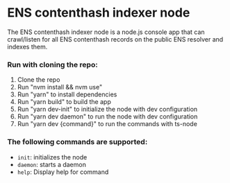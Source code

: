 # ENS contenthash indexer node

The ENS contenthash indexer node is a node.js console app that can crawl/listen for all ENS contenthash records on the public ENS resolver and indexes them.

### Run with cloning the repo:
1. Clone the repo
2. Run "nvm install && nvm use"
3. Run "yarn" to install dependencies
4. Run "yarn build" to build the app
5. Run "yarn dev-init" to initialize the node with dev configuration
6. Run "yarn dev daemon" to run the node with dev configuration
7. Run "yarn dev {command}" to run the commands with ts-node

### The following commands are supported:
- `init`: initializes the node
- `daemon`: starts a daemon
- `help`: Display help for command